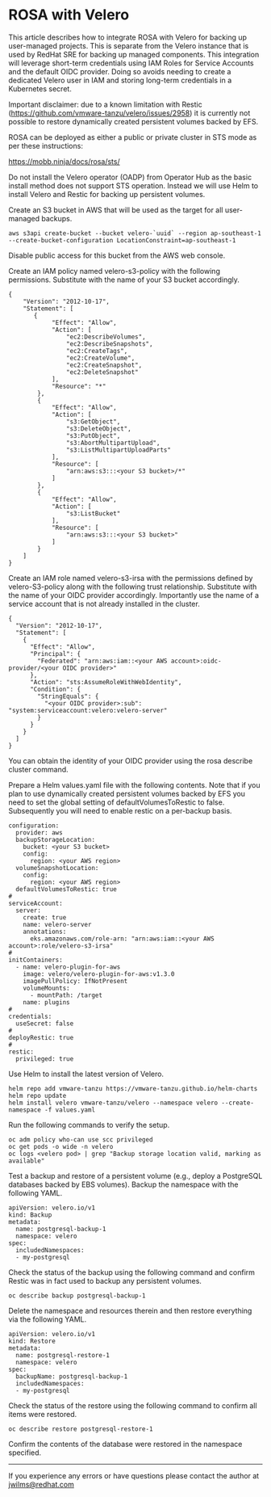 # ROSA with Velero

This article describes how to integrate ROSA with Velero for backing up user-managed projects. This is separate from the Velero instance that is used by RedHat SRE for backing up managed components. This integration will leverage short-term credentials using IAM Roles for Service Accounts and the default OIDC provider. Doing so avoids needing to create a dedicated Velero user in IAM and storing long-term credentials in a Kubernetes secret.

Important disclaimer: due to a known limitation with Restic (https://github.com/vmware-tanzu/velero/issues/2958) it is currently not possible to restore dynamically created persistent volumes backed by EFS.

ROSA can be deployed as either a public or private cluster in STS mode as per these instructions:

https://mobb.ninja/docs/rosa/sts/

Do not install the Velero operator (OADP) from Operator Hub as the basic install method does not support STS operation. Instead we will use Helm to install Velero and Restic for backing up persistent volumes.

Create an S3 bucket in AWS that will be used as the target for all user-managed backups.

	aws s3api create-bucket --bucket velero-`uuid` --region ap-southeast-1 --create-bucket-configuration LocationConstraint=ap-southeast-1

Disable public access for this bucket from the AWS web console.

Create an IAM policy named velero-s3-policy with the following permissions. Substitute with the name of your S3 bucket accordingly.

	{
	    "Version": "2012-10-17",
	    "Statement": [
	       {
	            "Effect": "Allow",
	            "Action": [
	                "ec2:DescribeVolumes",
	                "ec2:DescribeSnapshots",
	                "ec2:CreateTags",
	                "ec2:CreateVolume",
	                "ec2:CreateSnapshot",
	                "ec2:DeleteSnapshot"
	            ],
	            "Resource": "*"
	        },			
	        {
	            "Effect": "Allow",
	            "Action": [
	                "s3:GetObject",
	                "s3:DeleteObject",
	                "s3:PutObject",
	                "s3:AbortMultipartUpload",
	                "s3:ListMultipartUploadParts"
	            ],
	            "Resource": [
	                "arn:aws:s3:::<your S3 bucket>/*"
	            ]
	        },
	        {
	            "Effect": "Allow",
	            "Action": [
	                "s3:ListBucket"
	            ],
	            "Resource": [
	                "arn:aws:s3:::<your S3 bucket>"
	            ]
	        }
	    ]
	}

Create an IAM role named velero-s3-irsa with the permissions defined by velero-S3-policy along with the following trust relationship. Substitute with the name of your OIDC provider accordingly. Importantly use the name of a service account that is not already installed in the cluster.

	{
	  "Version": "2012-10-17",
	  "Statement": [
	    {
	      "Effect": "Allow",
	      "Principal": {
	        "Federated": "arn:aws:iam::<your AWS account>:oidc-provider/<your OIDC provider>"
	      },
	      "Action": "sts:AssumeRoleWithWebIdentity",
	      "Condition": {
	        "StringEquals": {
	          "<your OIDC provider>:sub": "system:serviceaccount:velero:velero-server"
	        }
	      }
	    }
	  ]
	}

You can obtain the identity of your OIDC provider using the rosa describe cluster command.

Prepare a Helm values.yaml file with the following contents. Note that if you plan to use dynamically created persistent volumes backed by EFS you need to set the global setting of defaultVolumesToRestic to false. Subsequently you will need to enable restic on a per-backup basis.

	configuration:
	  provider: aws
	  backupStorageLocation:
	    bucket: <your S3 bucket>
	    config:
	      region: <your AWS region>
	  volumeSnapshotLocation:
	    config:
	      region: <your AWS region>
	  defaultVolumesToRestic: true
	#
	serviceAccount:
	  server:
	    create: true
	    name: velero-server
	    annotations:
	      eks.amazonaws.com/role-arn: "arn:aws:iam::<your AWS account>:role/velero-s3-irsa"
	#
	initContainers:
	  - name: velero-plugin-for-aws
	    image: velero/velero-plugin-for-aws:v1.3.0
	    imagePullPolicy: IfNotPresent
	    volumeMounts:
	      - mountPath: /target
		name: plugins
	#
	credentials:
	  useSecret: false
	#
	deployRestic: true	
	#
	restic:
	  privileged: true

Use Helm to install the latest version of Velero.

	helm repo add vmware-tanzu https://vmware-tanzu.github.io/helm-charts
	helm repo update
	helm install velero vmware-tanzu/velero --namespace velero --create-namespace -f values.yaml

Run the following commands to verify the setup.

	oc adm policy who-can use scc privileged
	oc get pods -o wide -n velero
	oc logs <velero pod> | grep "Backup storage location valid, marking as available"

Test a backup and restore of a persistent volume (e.g., deploy a PostgreSQL databases backed by EBS volumes). Backup the namespace with the following YAML.

	apiVersion: velero.io/v1
	kind: Backup
	metadata:
	  name: postgresql-backup-1
	  namespace: velero
	spec:
	  includedNamespaces:
	  - my-postgresql

Check the status of the backup using the following command and confirm Restic was in fact used to backup any persistent volumes.

	oc describe backup postgresql-backup-1

Delete the namespace and resources therein and then restore everything via the following YAML.

	apiVersion: velero.io/v1
	kind: Restore
	metadata:
	  name: postgresql-restore-1
	  namespace: velero
	spec:
	  backupName: postgresql-backup-1
	  includedNamespaces:
	  - my-postgresql

Check the status of the restore using the following command to confirm all items were restored.

	oc describe restore postgresql-restore-1

Confirm the contents of the database were restored in the namespace specified.

***

If you experience any errors or have questions please contact the author at jwilms@redhat.com
